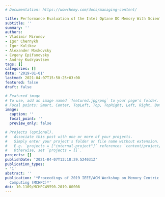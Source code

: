 ```yaml
---
# Documentation: https://wowchemy.com/docs/managing-content/

title: Performance Evaluation of the Intel Optane DC Memory With Scientific Benchmarks
subtitle: ''
summary: ''
authors:
- Vladimir Mironov
- Igor Chernykh
- Igor Kulikov
- Alexander Moskovsky
- Evgeny Epifanovsky
- Andrey Kudryavtsev
tags: []
categories: []
date: '2019-01-01'
lastmod: 2021-04-07T15:50:25+03:00
featured: false
draft: false

# Featured image
# To use, add an image named `featured.jpg/png` to your page's folder.
# Focal points: Smart, Center, TopLeft, Top, TopRight, Left, Right, BottomLeft, Bottom, BottomRight.
image:
  caption: ''
  focal_point: ''
  preview_only: false

# Projects (optional).
#   Associate this post with one or more of your projects.
#   Simply enter your project's folder or file name without extension.
#   E.g. `projects = ["internal-project"]` references `content/project/deep-learning/index.md`.
#   Otherwise, set `projects = []`.
projects: []
publishDate: '2021-04-07T13:10:29.524031Z'
publication_types:
- '1'
abstract: ''
publication: '*Proceedings of 2019 IEEE/ACM Workshop on Memory Centric High Performance
  Computing (MCHPC)*'
doi: 10.1109/MCHPC49590.2019.00008
---
```

